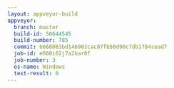 ```yaml
---
layout: appveyor-build
appveyor:
  branch: master
  build-id: 50644545
  build-number: 785
  commit: b668083bd146902cac87fb50d90c7db1784cead7
  job-id: e660i62j7a2bar0f
  job-number: 3
  os-name: Windows
  test-result: 0
---
```

